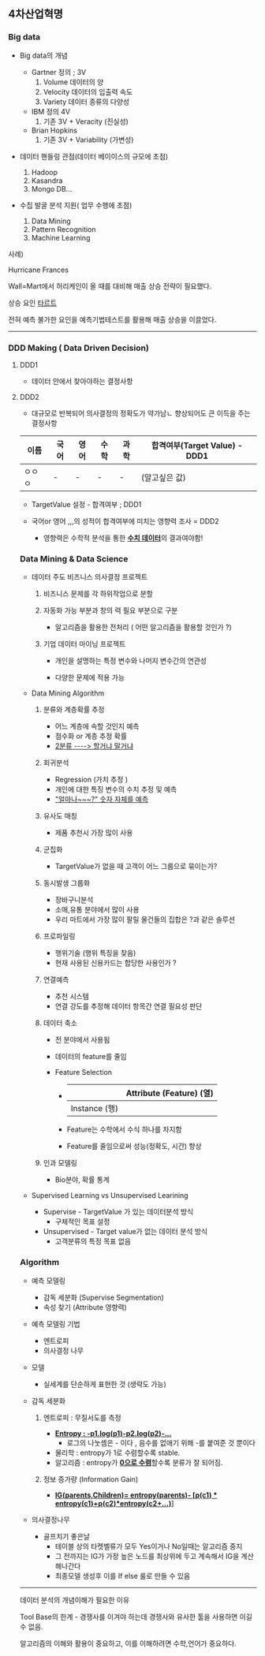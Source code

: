 ## 4차산업혁명

### Big data

- Big data의 개념

  - Gartner 정의 ; 3V
    1. Volume 데이터의 양
    2. Velocity 데이터의 입출력 속도
    3. Variety 데이터 종류의 다양성
  - IBM  정의 4V
    1. 기존 3V + Veracity (진실성)
  - Brian Hopkins
    1. 기존 3V + Variability (가변성)

  

- 데이터 핸들링 관점(데이터 베이이스의 규모에 초점)

  1. Hadoop
  2. Kasandra
  3. Mongo DB...

- 수집 발굴 분석 지원( 업무 수행에 초점) 

  1. Data Mining
  2. Pattern Recognition
  3. Machine Learning

사례)

Hurricane Frances

Wall=Mart에서 허리케인이 올 때를 대비해 매출 상승 전략이 필요했다.

상승 요인 <u>타르트</u> 

전혀 예측 불가한 요인을 예측기법테스트를 활용해 매출 상승을 이끌었다.

---

### DDD Making ( Data Driven Decision)

1. DDD1

   - 데이터 안에서 찾아야하는 결정사항

2. DDD2 

   - 대규모로 반복되어 의사결정의 정확도가 약가남ㄴ 향상되어도 큰 이득을 주는 결정사항

   

   

   | 이름   | 국어 | 영어 | 수학 | 과학 | 합격여부(Target Value) - DDD1 |
   | ------ | ---- | ---- | ---- | ---- | ----------------------------- |
   | ㅇㅇㅇ | -    | -    | -    | -    | (알고싶은 값)                 |

   - TargetValue 설정 - 합격여부 ; DDD1

   - 국어or 영어 ,,,의 성적이 합격여부에 미치는 영향력 조사 = DDD2
     - 영향력은 수학적 분석을 통한 <u>**수치 데이터**</u>의 결과여야함!

   

   ### Data Mining & Data Science

   - 데이터 주도 비즈니스 의사결정 프로젝트

     1. 비즈니스 문제를 각 하위작업으로 분할

     2. 자동화 가능 부분과 창의 력 필요 부분으로 구분

        - 알고리즘을 활용한 전처리 ( 어떤 알고리즘을 활용할 것인가 ?)

     3. 기업 데이터 마이닝 프로젝트

        - 개인을 설명하는 특정 변수와 나머지 변수간의 연관성

        - 다양한 문제에 적용 가능

   - Data Mining Algorithm

     1. 분류와 계층확률 추정

        - 어느 계층에 속할 것인지 예측
        - 점수화 or 계층 추정 확률
        - <u>2분류 ----> 할거냐 말거냐</u> 

     2. 회귀분석

        - Regression (가치 추정 )
        - 개인에 대한 특징 변수의 수치 추정 및 예측
        - <u>"얼마나~~~?" 숫자 자체를 예측</u>

     3. 유사도 매칭

        - 제품 추천시 가장 많이 사용

     4. 군집화

        - TargetValue가 없을 때 고객이 어느 그룹으로 묶이는가?

     5. 동시발생 그룹화

        - 장바구니분석
        - 소매,유통 분야에서 많이 사용
        - 우리 마트에서 가장 많이 팔릴 물건들의 집합은 ?과 같은 솔루션

     6. 프로파일링

        - 행위기술 (행위 특징을 찾음)
        - 현재 사용된 신용카드는 합당한 사용인가 ?

     7. 연결예측

        - 추천 시스템
        - 연결 강도를 추정해 데이터 항목간 연결 필요성 판단

     8. 데이터 축소

        - 전 분야에서 사용됨

        - 데이터의 feature를 줄임

        - Feature Selection 

          - |               | Attribute (Feature) (열) |
            | ------------- | ------------------------ |
            | Instance (행) |                          |

          - Feature는 수학에서 수식 하나를 차지함 

          - Feature를 줄임으로써 성능(정확도, 시간) 향상 

     9. 인과 모델링

        - Bio분야, 확률 통계

   - Supervised Learning vs Unsupervised Learining

     - Supervise - TargetValue 가 있는 데이터분석 방식
       - 구체적인 목표 설정
     - Unsupervised - Target value가 없는 데이터 분석 방식
       - 고객분류의 특정 목표 없음

   ### Algorithm

   - 예측 모델링
     - 감독 세분화  (Supervise Segmentation)
     - 속성 찾기 (Attribute 영향력)
   - 예측 모델링 기법
     - 엔트로피
     - 의사결정 나무
   - 모델
     - 실세계를 단순하게 표현한 것 (생략도 가능)

   - 감독 세분화

     1. 엔트로피 : 무질서도를 측정

        - <u>**Entropy : -p1.log(p1)-p2.log(p2)-...**</u>
          - 로그의 나눗셈은 - 이다 , 음수를 없애기 위해 -를 붙여준 것 뿐이다
        - 물리학 : entropy가 1로 수렴할수록 stable.
        - 알고리즘 : entropy가 <u>**0으로 수렴**</u>할수록 분류가 잘 되어짐.

        

     2. 정보 증가량 (Information Gain)

        - **<u>IG(parents,Children)= entropy(parents)- [p(c1) * entropy(c1)+p(c2)*entropy(c2+...)</u>**]

   - 의사결정나무
     - 골프치기 좋은날
       - 테이블 상의 타켓벨류가 모두 Yes이거나 No일때는 알고리즘 중지
       - 그 전까지는 IG가 가장 높은 노드를 최상위에 두고 계속해서 IG을 계산해나간다
       - 최종모델 생성후 이를 If else 룰로 만들 수 있음

   

   ---

   데이터 분석의 개념이해가 필요한 이유

   Tool Base의 한계 - 경쟁사를 이겨야 하는데 경쟁사와 유사한 툴을 사용하면 이길 수 없음.

   알고리즘의 이해와 활용이 중요하고, 이를 이해하려면 수학,언어가 중요하다.

   

   

   

   

   

   




